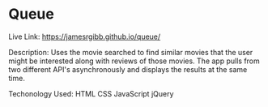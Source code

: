# Queue

Live Link: https://jamesrgibb.github.io/queue/

Description: Uses the movie searched to find similar movies that the user might be interested along with reviews of those movies. 
The app pulls from two different API's asynchronously and displays the results at the same time. 

Techonology Used: HTML CSS JavaScript jQuery
